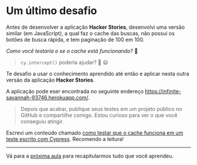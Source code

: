 # Um último desafio

Antes de desenvolver a aplicação **Hacker Stories**, desenvolvi uma versão similar (em JavaScript), a qual faz o cache das buscas, não possui os botões de busca rápida, e tem paginação de 100 em 100.

_Como você testaria o se o cache está funcionando?_ 🤔

> `cy.intercept()` poderia ajudar? 🙊 😃

Te desafio a usar o conhecimento aprendido até então e aplicar nesta outra versão da aplicação **Hacker Stories**.

A aplicação pode eser encontrada no seguinte endereço https://infinite-savannah-93746.herokuapp.com/.

> Depois que acabar, publique seus testes em um projeto público no GitHub e compartilhe comigo. Estou curioso para ver o que você conseguiu atingir.

Escrevi um conteúdo chamado [como testar que o cache funciona em um teste escrito com Cypress](https://talkingabouttesting.com/2021/05/05/como-testar-que-o-chache-funciona-em-um-teste-escrito-com-cypress/). Recomendo a leitura!

___

Vá para a [próxima aula](./congratulations.md) para recapitularmos tudo que você aprendeu.
